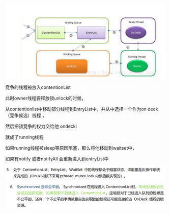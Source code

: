 ![image-20210223185718842](assets/image-20210223185718842.png)

竞争的线程被放入contentionList 

此时owner线程要释放锁unlock的时候，

从contentionlist中移动部分线程到EntryList中，并从中选择一个作为on deck（竞争候选）线程 ，

然后把锁竞争的权力交给他 ondecki

就成了running线程

如果running线程被sleep等原因阻塞，那么将他移动到waitset中，

如果有notify 或者notifyAll 会重新进入到entryList中

![image-20210223190149435](assets/image-20210223190149435.png)

![image-20210223190210879](assets/image-20210223190210879.png)